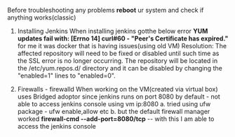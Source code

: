 Before troubleshooting any problems **reboot** ur system and check if anything works(classic) 

1. Installing Jenkins
     When installing jenkins gotthe below error
   **YUM updates fail with: [Errno 14] curl#60 - "Peer's Certificate has expired."**
   for me it was docker that is having issues(using old VM)
   Resolution:
         The affected repository will need to be fixed or disabled until such time as the SSL error is no longer occurring.
         The repository will be located in the /etc/yum.repos.d/ directory and it can be disabled by changing the "enabled=1" lines to "enabled=0".

2. Firewalls - firewalld
   When working on the VM(created via virtual box) uses Bridged adoptor
   since jenkins runs on port 8080 by default - not able to access jenkins console using vm ip:8080
   a. tried using ufw package - ufw enable,allow etc
   b. but the default firewall manager worked **firewall-cmd --add-port=8080/tcp**  -- with this I am able to access the
        jenkins console
